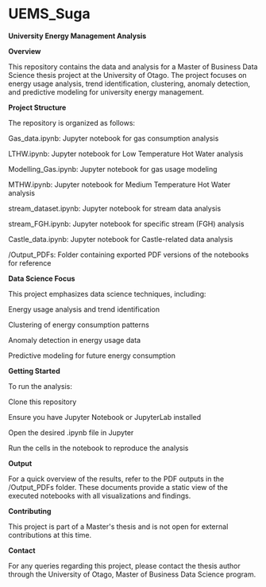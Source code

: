 # UEMS_Suga
**University Energy Management Analysis**

**Overview**

This repository contains the data and analysis for a Master of Business Data Science thesis project at the University of Otago. The project focuses on energy usage analysis, trend identification, clustering, anomaly detection, and predictive modeling for university energy management.

**Project Structure**

The repository is organized as follows:

Gas_data.ipynb: Jupyter notebook for gas consumption analysis

LTHW.ipynb: Jupyter notebook for Low Temperature Hot Water analysis

Modelling_Gas.ipynb: Jupyter notebook for gas usage modeling

MTHW.ipynb: Jupyter notebook for Medium Temperature Hot Water analysis

stream_dataset.ipynb: Jupyter notebook for stream data analysis

stream_FGH.ipynb: Jupyter notebook for specific stream (FGH) analysis

Castle_data.ipynb: Jupyter notebook for Castle-related data analysis

/Output_PDFs: Folder containing exported PDF versions of the notebooks for reference


**Data Science Focus**

This project emphasizes data science techniques, including:

Energy usage analysis and trend identification

Clustering of energy consumption patterns

Anomaly detection in energy usage data

Predictive modeling for future energy consumption


**Getting Started**

To run the analysis:

Clone this repository

Ensure you have Jupyter Notebook or JupyterLab installed

Open the desired .ipynb file in Jupyter

Run the cells in the notebook to reproduce the analysis


**Output**

For a quick overview of the results, refer to the PDF outputs in the /Output_PDFs folder. These documents provide a static view of the executed notebooks with all visualizations and findings.


**Contributing**

This project is part of a Master's thesis and is not open for external contributions at this time.

**Contact**

For any queries regarding this project, please contact the thesis author through the University of Otago, Master of Business Data Science program.
